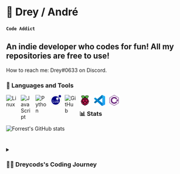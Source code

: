 
# 💫 Drey / André 

**`Code Addict`**

An indie developer who codes for fun!
All my repositories are free to use!
---
How to reach me: Drey#0633 on Discord.

### 🧰 Languages and Tools

<img align="left" alt="Linux" width="30px" style="padding-right:10px;" src="https://cdn.jsdelivr.net/gh/devicons/devicon/icons/linux/linux-original.svg" />
<img align="left" alt="JavaScript" width="30px" style="padding-right:10px;" src="https://cdn.jsdelivr.net/gh/devicons/devicon/icons/javascript/javascript-plain.svg" />
<img align="left" alt="Python" width="30px" style="padding-right:10px;" src="https://cdn.jsdelivr.net/gh/devicons/devicon/icons/python/python-plain.svg" />
<img align="left" alt="Lua" width="30px" style="padding-right:10px;" src="https://github.com/devicons/devicon/blob/v2.15.1/icons/lua/lua-original-wordmark.svg" />
<img align="left" alt="GitHub" width="30px" style="padding-right:10px;" src="https://cdn.jsdelivr.net/gh/devicons/devicon/icons/github/github-original.svg" />
<img align="left" alt="Raspberrypi" width="30px" style="padding-right:10px;" src="https://github.com/devicons/devicon/blob/v2.15.1/icons/raspberrypi/raspberrypi-original.svg" />
<img align="left" alt="VSC" width="30px" style="padding-right:10px;" src="https://github.com/devicons/devicon/blob/v2.15.1/icons/vscode/vscode-original.svg" />
<img align="left" alt="CS" width="30px" style="padding-right:10px;" src="https://github.com/devicons/devicon/blob/v2.15.1/icons/csharp/csharp-line.svg"/>
<br />

### 📊 Stats

![Forrest's GitHub stats](https://github-readme-stats.vercel.app/api?username=dreycod&show_icons=true&theme=gruvbox)

<!-- ![GitHub Streak](https://streak-stats.demolab.com?user=dreycod&theme=gruvbox&border_radius=4.5) -->

#

<details>
 <summary><h3>👨‍💻 Dreycods's Coding Journey</h3></summary>
i discovered a passion for coding as 14 years old, just right when i arrived in france,
 
I remember that i spent my summer learning how to code my first game, i really enjoyed development, the idea of taking a concept and turning it into reality, was just amazing.
It was a really fullfilling experience, i learned a lot.
However, at the moment, i'm trying to find a specific thing i should master!
 
I wish you the best for your coding career!💫
